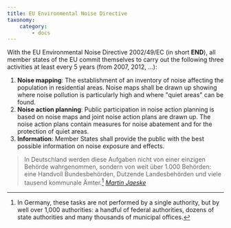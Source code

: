 ```yaml
---
title: EU Environmental Noise Directive
taxonomy:
    category:
        - docs
---
```

With the EU Environmental Noise Directive 2002/49/EC (in short **END**), all member states of the EU commit themselves to carry out the following three activities at least every 5 years (from 2007, 2012, ...):

1.	**Noise mapping**: The establishment of an inventory of noise affecting the population in residential areas. Noise maps shall be drawn up showing where noise pollution is particularly high and where "quiet areas" can be found.
2.	**Noise action planning**: Public participation in noise action planning is based on noise maps and joint noise action plans are drawn up. The noise action plans contain measures for noise abatement and for the protection of quiet areas.
3.	**Information**: Member States shall provide the public with the best possible information on noise exposure and effects.

> In Deutschland werden diese Aufgaben nicht von einer einzigen Behörde wahrgenommen, sondern von weit über 1.000 Behörden: eine Handvoll Bundesbehörden, Dutzende Landesbehörden und viele tausend kommunale Ämter.[^1] <cite><a href=“http://ruhige-gebiete.de/downloads/Dissertation_MARTIN_JAESCHKE_aktualisierte_Zusammenfassung_050814.pdf“>Martin Jaeske</a></cite>

[^1]:In Germany, these tasks are not performed by a single authority, but by well over 1,000 authorities: a handful of federal authorities, dozens of state authorities and many thousands of municipal offices. 